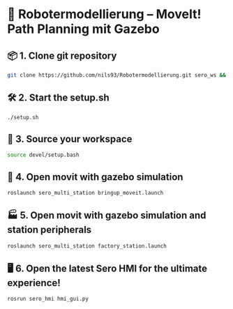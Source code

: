 # 🤖 Robotermodellierung – MoveIt! Path Planning mit Gazebo

## 📦 1. Clone git repository 
```bash
git clone https://github.com/nils93/Robotermodellierung.git sero_ws && cd sero_ws
```

## 🛠️ 2. Start the setup.sh
```bash
./setup.sh
```

## 🔁 3. Source your workspace 
```bash
source devel/setup.bash
```

## 🚀 4. Open movit with gazebo simulation
```bash
roslaunch sero_multi_station bringup_moveit.launch
```

## 🏭 5. Open movit with gazebo simulation and station peripherals
```bash
roslaunch sero_multi_station factory_station.launch
```

## 🖥️ 6. Open the latest Sero HMI for the ultimate experience!
```bash
rosrun sero_hmi hmi_gui.py
```